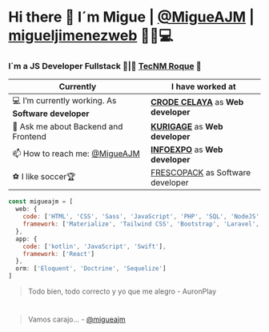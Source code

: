 # Hi there 👋 I´m Migue | [@MigueAJM](https://twitter.com/migueajm) | [migueljimenezweb](https://migueajm.github.io/migueljimenezweb/) 🚀🔥💻
### I´m a JS Developer Fullstack 🚀|🐐 [TecNM Roque](http://www.itroque.edu.mx/) 🐐 
| __Currently__ | __I have worked at__ |
| ------------------------------- | ------------------------------- |
| 💻 I’m currently working. As __Software developer__ | __[CRODE CELAYA](http://www.crodecelaya.tecnm.mx/)__ as __Web developer__ |
| 💬 Ask me about Backend and Frontend | __[KURIGAGE](https://www.kurigage.com/)__ as __Web developer__ |
| 📫 How to reach me: [@MigueAJM](https://twitter.com/migueajm) | __[INFOEXPO](https://www.infoexpo.com.mx/home/)__ as __Web developer__ |
| ⚽️ I like soccer🏆  | [FRESCOPACK](https://frescopack.com/) as Software developer |

```javascript
const migueajm = [
  web: {
    code: ['HTML', 'CSS', 'Sass', 'JavaScript', 'PHP', 'SQL', 'NodeJS', 'Inertia JS'],
    framework: ['Materialize', 'Tailwind CSS', 'Bootstrap', 'Laravel', 'Tailwind', 'Symfony', 'React', 'ExpressJS']
  },
  app: {
    code: ['kotlin', 'JavaScript', 'Swift'],
    framework: ['React']
  },
  orm: ['Eloquent', 'Doctrine', 'Sequelize']
]
```
> Todo bien, todo correcto y yo que me alegro - AuronPlay
#
> Vamos carajo... - [@migueajm](https://twitter.com/migueajm)
